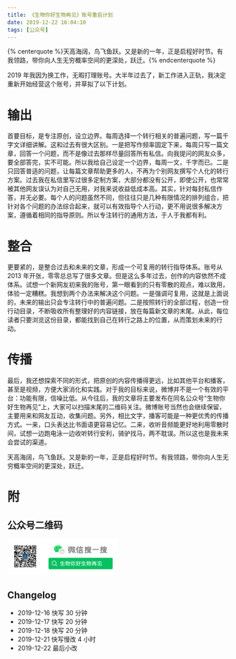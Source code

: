 ```yaml
---
title: 《生物你好生物再见》账号重启计划
date: 2019-12-22 16:04:10
tags: [公众号]
---
```


{% centerquote %}天高海阔，鸟飞鱼跃。又是新的一年，正是启程好时节。有我领路，带你向人生无穷概率空间的更深处，跃迁。{% endcenterquote %}

2019 年我因为换工作，无暇打理账号。大半年过去了，新工作进入正轨，我决定重新开始经营这个账号，并草拟了以下计划。

# 输出

首要目标，是专注原创，设立边界。每周选择一个转行相关的普遍问题，写一篇千字文详细讲解。这和过去有很大区别。一是把写作频率固定下来，每周只写一篇文章，回答一个问题，而不是像过去那样尽量回答所有私信。向我提问的网友众多，要全部答完，实不可能。所以我给自己设定一个边界，每周一文，千字而已。二是只回答普适的问题，让每篇文章帮助更多的人，不再为个别网友撰写个人化的转行方案。过去我在私信里写过很多定制方案，大部分都没有公开，即使公开，也常常被其他网友误认为对自己无用，对我来说收益低成本高。其实，针对每封私信作答，并无必要。每个人的问题虽然不同，但往往只是几种有限情况的排列组合，把针对各个问题的办法综合起来，就可以有效指导个人行动，更不用说很多解决方案，遵循着相同的指导原则。所以专注转行的通用方法，于人于我都有利。

# 整合

更要紧的，是整合过去和未来的文章，形成一个可复用的转行指导体系。账号从 2013 年开张，零零总总写了很多文章。但是这么多年过去，创作的内容依然不成体系。试想一个新网友初来我的账号，第一眼看到的只有零散的观点，难以致用，体验一定糟糕。我想到两个办法来解决这个问题。一是强调可复用，这就是上面说的，未来的输出只会专注转行中的普遍问题。二是按照转行的全部过程，创造一份行动目录，不断吸收所有整理好的内容链接，放在每篇新文章的末尾。从此，每位读者只要浏览这份目录，都能找到自己在转行之路上的位置，从而策划未来的行动。

# 传播

最后，我还想探索不同的形式，把原创的内容传播得更远，比如其他平台和播客，甚至是视频，方便大家消化和实践。对于我的目标来说，微博并不是一个有效的平台：功能有限，信噪比低。从今往后，我的文章将主要发布在同名公众号“生物你好生物再见”上，大家可以扫描末尾的二维码关注。微博账号当然也会继续保留，主要用来和网友互动，收集问题。另外，相比文字，播客可能是一种更优秀的传播方式。一来，口头表达比书面语更容易记忆。二来，收听音频能更好地利用零散时间，试想一边跑电泳一边收听转行安利，骑驴找马，两不耽误。所以这也是我未来会尝试的渠道。

天高海阔，鸟飞鱼跃。又是新的一年，正是启程好时节。有我领路，带你向人生无穷概率空间的更深处，跃迁。

# 附
## 公众号二维码

<img src="/images/biobyelogy-qrcode.png" width="50%">

## Changelog
- 2019-12-16 快写 30 分钟
- 2019-12-17 快写 20 分钟
- 2019-12-18 快写 20 分钟
- 2019-12-21 快写慢改 4 小时
- 2019-12-22 最后小改
